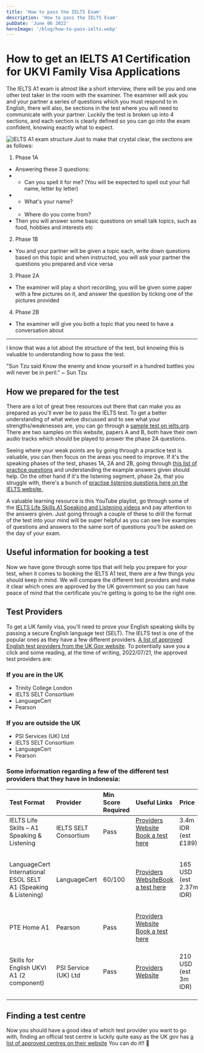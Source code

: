 ```yaml
---
title: 'How to pass the IELTS Exam'
description: 'How to pass the IELTS Exam'
pubDate: 'June 06 2022'
heroImage: '/blog/how-to-pass-ielts.webp'
---
```


# How to get an IELTS A1 Certification for UKVI Family Visa Applications

The IELTS A1 exam is almost like a short interview, there will be you and one other test taker in the room with the examiner. The examiner will ask you and your partner a series of questions which you must respond to in English, there will also, be sections in the test where you will need to communicate with your partner. Luckily the test is broken up into 4 sections, and each section is clearly defined so you can go into the exam confident, knowing exactly what to expect.

![IELTS A1 exam structure](/blog/how-to-pass-ielts/IELTSA1TestStructure.webp)
Just to make that crystal clear, the sections are as follows:

1. Phase 1A
- Answering these 3 questions:
- - Can you spell it for me? (You will be expected to spell out your full name, letter by letter)
- - What's your name?
- - Where do you come from?
- Then you will answer some basic questions on small talk topics, such as food, hobbies and interests etc
2. Phase 1B
- You and your partner will be given a topic each, write down questions based on this topic and when instructed, you will ask your partner the questions you prepared and vice versa
3. Phase 2A
- The examiner will play a short recording, you will be given some paper with a few pictures on it, and answer the question by ticking one of the pictures provided
4. Phase 2B
- The examiner will give you both a topic that you need to have a conversation about
---
I know that was a lot about the structure of the test, but knowing this is valuable to understanding how to pass the test.

"Sun Tzu said Know the enemy and know yourself in a hundred battles you will never be in peril." ~ Sun Tzu

## How we prepared for the test
There are a lot of great free resources out there that can make you as prepared as you'll ever be to pass the IELTS test. To get a better understanding of what we\ve discussed and to see what your strengths/weaknesses are, you can go through a [sample test on ielts.org](https://www.ielts.org/about-ielts/ielts-for-migration/united-kingdom/ielts-life-skills). There are two samples on this website, papers A and B, both have their own audio tracks which should be played to answer the phase 2A questions.

Seeing where your weak points are by going through a practice test is valuable, you can then focus on the areas you need to improve. If it's the speaking phases of the test, phases 1A, 2A and 2B, going through [this list of practice questions](https://www.ieltsdeal.com/ielts-life-skills-level-a1-speaking-basic-questions-with-answers/) and understanding the example answers given should help. On the other hand if it's the listening segment, phase 2a, that you struggle with, there's a bunch of [practise listening questions here on the IELTS website.](https://www.ielts.org/for-test-takers/sample-test-questions)

A valuable learning resource is this YouTube playlist, go through some of the [IELTS Life Skills A1 Speaking and Listening videos](https://www.youtube.com/watch?v=iXm_rcv0GJA&list=PLOdYbfVGcVAaQcbaVFaE_S2ylP9Fib6Me&index=5) and pay attention to the answers given. Just going through a couple of these to drill the format of the test into your mind will be super helpful as you can see live examples of questions and answers to the same sort of questions you'll be asked on the day of your exam.

## Useful information for booking a test

Now we have gone through some tips that will help you prepare for your test, when it comes to booking the IELTS A1 test, there are a few things you should keep in mind. We will compare the different test providers and make it clear which ones are approved by the UK government so you can have peace of mind that the certificate you're getting is going to be the right one.

## Test Providers

To get a UK family visa, you'll need to prove your English speaking skills by passing a secure English language test (SELT). The IELTS test is one of the popular ones as they have a few different providers. [A list of approved English test providers from the UK Gov website](https://www.gov.uk/guidance/prove-your-english-language-abilities-with-a-secure-english-language-test-selt). To potentially save you a click and some reading, at the time of writing, 2022/07/21, the approved test providers are:

### If you are in the UK
- Trinity College London
- IELTS SELT Consortium
- LanguageCert
- Pearson

### If you are outside the UK
- PSI Services (UK) Ltd
- IELTS SELT Consortium
- LanguageCert
- Pearson

### Some information regarding a few of the different test providers that they have in Indonesia:
|Test Format|Provider|Min Score Required|Useful Links|Price|Result Time|Address|
|:------------- |:------------- |:------------- |:------------- |:------------- |:------------- |:------------- |
|IELTS Life Skills – A1 Speaking & Listening|IELTS SELT Consortium|Pass|[Providers Website](https://www.ielts.org/about-ielts/ielts-for-migration/united-kingdom/ielts-life-skills) [Book a test here](https://www.ielts.org/for-test-takers/book-a-test)|3.4m IDR (est £189)|Within one week|
|LanguageCert International ESOL SELT A1 (Speaking & Listening)|LanguageCert|60/100|[Providers Website](https://www.languagecert.org/en/language-exams/english/languagecert-selt/a1-sl-2730)[Book a test here](https://selt.languagecert.org/?exam=A104EE3F80A249B9A74B3C1862FE3CE9&country=50EB9A019EAB4678AE83D2DA8A4EC680)|165 USD (est 2.37m IDR)|5 working days|The Indonesia Int`L Educ.Foundation, Menara Imperium 28Th Floor Suite B, Jakarta, 12980, IDN|
|PTE Home A1|Pearson|Pass|[Providers Website](https://www.pearsonpte.com/selt-tests/pte-academic-ukvi) [Book a test here](https://home.pearsonvue.com/Test-takers.aspx)|
|Skills for English UKVI A1 (2 component)|PSI Service (UK) Ltd|Pass|[Providers Website](https://www.psionline.com/en-gb/certification/skills-for-english/)|210 USD (est 3m IDR)|14 Days|Jakarta - PT. International Test Center (SfE) Plaza Sentral 17th Floor, Jakarta, Indonesia|

## Finding a test centre

Now you should have a good idea of which test provider you want to go with, finding an official test centre is luckily quite easy as the UK gov has [a list of approved centres on their website](https://www.gov.uk/guidance/prove-your-english-language-abilities-with-a-secure-english-language-test-selt#approved-test-centres) You can do it!! 🤞
